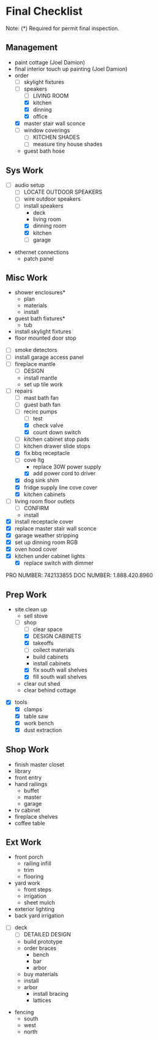 # Final Checklist

Note: (*) Required for permit final inspection.

## Management

- paint cottage (Joel Damion)
- final interior touch up painting (Joel Damion)
- order
  - [ ] skylight fixtures
  - [ ] speakers
    - [ ] LIVING ROOM
    - [x] kitchen
    - [x] dinning
    - [x] office
  - [x] master stair wall sconce
  - [ ] window coverings
    - [ ] KITCHEN SHADES
    - [ ] measure tiny house shades
  - guest bath hose

## Sys Work

- [ ] audio setup
  - [ ] LOCATE OUTDOOR SPEAKERS
  - [ ] wire outdoor speakers
  - [ ] install speakers
    - deck
    - living room
    - [x] dinning room
    - [x] kitchen
    - [ ] garage
- ethernet connections
  - patch panel

## Misc Work

- shower enclosures*
  - plan
  - materials
  - install
- guest bath fixtures*
  - tub
- install skylight fixtures
- floor mounted door stop
- [ ] smoke detectors
- [ ] install garage access panel
- [ ] fireplace mantle
  - [ ] DESIGN
  - install mantle
  - set up tile work
- [ ] repairs
  - [ ] mast bath fan
  - [ ] guest bath fan
  - [ ] recirc pumps
    - [ ] test
    - [x] check valve
    - [x] count down switch
  - [ ] kitchen cabinet stop pads
  - [ ] kitchen drawer slide stops
  - [x] fix bbq receptacle
  - [ ] cove ltg
    - replace 30W power supply
    - [x] add power cord to driver
  - [x] dog sink shim
  - [x] fridge supply line cove cover
  - [x] kitchen cabinets
- [ ] living room floor outlets
  - [ ] CONFIRM
  - install
- [x] install receptacle cover
- [x] replace master stair wall sconce
- [x] garage weather stripping
- [x] set up dinning room RGB
- [x] oven hood cover
- [x] kitchen under cabinet lights
  - [x] replace switch with dimmer

PRO NUMBER: 742133855
DOC NUMBER: 1.888.420.8960

## Prep Work

- site clean up
  - sell stove
  - [ ] shop
    - [ ] clear space
    - [x] DESIGN CABINETS
    - [x] takeoffs
    - [ ] collect materials
    - build cabinets
    - install cabinets
    - [x] fix south wall shelves
    - [x] fill south wall shelves
  - clear out shed
  - clear behind cottage
- [x] tools
  - [x] clamps
  - [x] table saw
  - [x] work bench
  - [x] dust extraction

## Shop Work

- finish master closet
- library
- front entry
- hand railings
  - buffet
  - master
  - garage
- tv cabinet
- fireplace shelves
- coffee table

## Ext Work

- front porch 
  - railing infill
  - trim
  - flooring
- yard work
  - front steps
  - irrigation
  - sheet mulch
- exterior lighting
- back yard irrigation
- [ ] deck
  - [ ] DETAILED DESIGN
  - build prototype
  - order braces
    - bench
    - bar
    - arbor
  - buy materials
  - install
  - arbor
    - install bracing
    - lattices
- fencing
  - south
  - west
  - north



